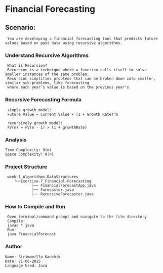  # Financial Forecasting

  ## Scenario:
     You are developing a financial forecasting tool that predicts future values based on past data using recursive algorithms.
  ### Understand Recursive Algorithms
     What is Recursion?
     Recursion is a technique where a function calls itself to solve smaller instances of the same problem.
     Recursion simplifies problems that can be broken down into smaller, similar sub-problems, like forecasting 
     where each year’s value is based on the previous year's.

  ### Recursive Forecasting Formula

     simple growth model:
     Future Value = Current Value × (1 + Growth Rate)^n

     recursively growth model:
     FV(n) = FV(n - 1) × (1 + growthRate)

  ### Analysis
    Time Complexity: O(n)
    Space Complexity: O(n)

  ### Project Structure
     week-1_Algorithms-DataStructures
        └──Exercise-7_Financial-Forecasting
                ├── FinancialForecastApp.java    
                ├── Forecaster.java               
                ├── RecursiveForecaster.java  

  ### How to Compile and Run
     Open terminal/command prompt and navigate to the file directory
     Compile:
     javac *.java
     Run:
     java FinancialForecast

    

  ### Author
    Name: Sirimavilla Kaushik
    Date: 21-06-2025
    Language Used: Java
